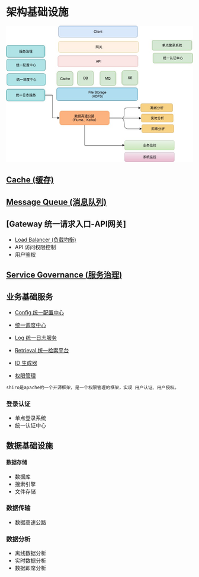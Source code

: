# 架构基础设施

![](pic/infrastructure.jpg)

## [Cache (缓存)](https://github.com/SunnnyChan/knowledge-Sys-of-HA/tree/master/cache)
## [Message Queue (消息队列)](https://github.com/SunnnyChan/knowledge-Sys-of-MQ)
## [Gateway 统一请求入口-API网关]
* [Load Balancer (负载均衡)](objects/load-balancer/README.md)
* API 访问权限控制
* 用户鉴权

## [Service Governance (服务治理)](objects/service-governance/README.md)

## 业务基础服务
* [Config 统一配置中心](biz-infra/configure/README.md)
* [统一调度中心](biz-infra/scheduling/README.md)
* [Log 统一日志服务](biz-infra/log/README.md)
* [Retrieval 统一检索平台](biz-infra/log/README.md)

* [ID 生成器](biz-infra/id-generator/README.md)
* [权限管理]()
```md
shiro是apache的一个开源框架，是一个权限管理的框架，实现 用户认证、用户授权。
```

### 登录认证
* 单点登录系统
* 统一认证中心

## 数据基础设施
#### 数据存储
* 数据库
* 搜索引擎
* 文件存储

### 数据传输
* 数据高速公路

### 数据分析
* 离线数据分析
* 实时数据分析
* 数据即席分析